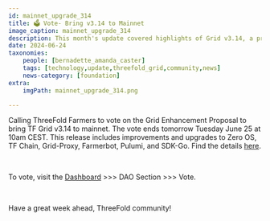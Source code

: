 ```yaml
---
id: mainnet_upgrade_314
title: 🗳 Vote- Bring v3.14 to Mainnet
image_caption: mainnet_upgrade_314
description: This month's update covered highlights of Grid v3.14, a preview of v3.15, Internet Capacity updates, demos, and more.
date: 2024-06-24
taxonomies:
    people: [bernadette_amanda_caster]
    tags: [technology,update,threefold_grid,community,news]
    news-category: [foundation]
extra:
    imgPath: mainnet_upgrade_314.png

---
```


Calling ThreeFold Farmers to vote on the Grid Enhancement Proposal to bring TF Grid v3.14 to mainnet. The vote ends tomorrow Tuesday June 25 at 10am CEST. This release includes improvements and upgrades to Zero OS, TF Chain, Grid-Proxy, Farmerbot, Pulumi, and SDK-Go. Find the details [here](https://forum.threefold.io/t/gep-tf-grid-mainnet-release-3-14/4372).

<br/>

To vote, visit the [Dashboard](https://dashboard.grid.tf/) >>> DAO Section >>> Vote.

<br/>

Have a great week ahead, ThreeFold community!

